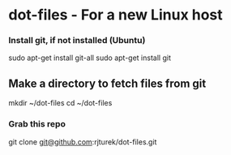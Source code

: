 # dot-files - For a new Linux host

### Install git, if not installed  (Ubuntu)
sudo apt-get install git-all
sudo apt-get install git

## Make a directory to fetch files from git
mkdir ~/dot-files
cd ~/dot-files

### Grab this repo 
git clone git@github.com:rjturek/dot-files.git 
```


